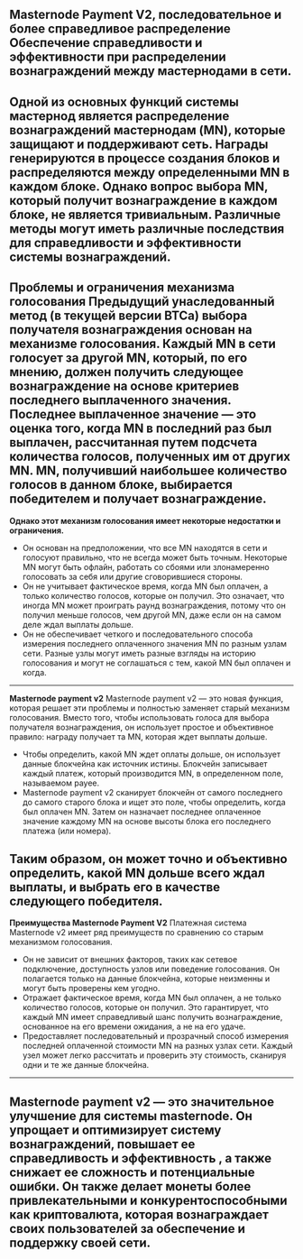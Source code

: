 **Masternode Payment V2, последовательное и более справедливое распределение**
Обеспечение справедливости и эффективности при распределении вознаграждений между мастернодами в сети.
-----------------------------------
Одной из основных функций системы мастернод является распределение вознаграждений мастернодам (MN), которые защищают и поддерживают сеть. 
Награды генерируются в процессе создания блоков и распределяются между определенными MN в каждом блоке. 
Однако вопрос выбора MN, который получит вознаграждение в каждом блоке, не является тривиальным. 
Различные методы могут иметь различные последствия для справедливости и эффективности системы вознаграждений.
-----------------------------------
**Проблемы и ограничения механизма голосования**
Предыдущий унаследованный метод (в текущей версии BTCa) выбора получателя вознаграждения основан на механизме голосования. 
Каждый MN в сети голосует за другой MN, который, по его мнению, должен получить следующее вознаграждение на основе критериев последнего выплаченного значения. 
Последнее выплаченное значение — это оценка того, когда MN в последний раз был выплачен, рассчитанная путем подсчета количества голосов, полученных им от других MN. 
MN, получивший наибольшее количество голосов в данном блоке, выбирается победителем и получает вознаграждение.
-----------------------------------
**Однако этот механизм голосования имеет некоторые недостатки и ограничения.**
- Он основан на предположении, что все MN находятся в сети и голосуют правильно, что не всегда может быть точным. 
Некоторые MN могут быть офлайн, работать со сбоями или злонамеренно голосовать за себя или другие сговорившиеся стороны.
- Он не учитывает фактическое время, когда MN был оплачен, а только количество голосов, которые он получил. 
Это означает, что иногда MN может проиграть раунд вознаграждения, потому что он получил меньше голосов, чем другой MN, даже если он на самом деле ждал выплаты дольше.
- Он не обеспечивает четкого и последовательного способа измерения последнего оплаченного значения MN по разным узлам сети. 
Разные узлы могут иметь разные взгляды на историю голосования и могут не соглашаться с тем, какой MN был оплачен и когда.
-----------------------------------

**Masternode payment v2**
Masternode payment v2 — это новая функция, которая решает эти проблемы и полностью заменяет старый механизм голосования. 
Вместо того, чтобы использовать голоса для выбора получателя вознаграждения, он использует простое и объективное правило: 
награду получает та MN, которая ждет выплаты дольше.
- Чтобы определить, какой MN ждет оплаты дольше, он использует данные блокчейна как источник истины. 
Блокчейн записывает каждый платеж, который производится MN, в определенном поле, называемом payee. 
- Masternode payment v2 сканирует блокчейн от самого последнего до самого старого блока и ищет это поле, чтобы определить, когда был оплачен MN. 
Затем он назначает последнее оплаченное значение каждому MN на основе высоты блока его последнего платежа (или номера).

Таким образом, он может точно и объективно определить, какой MN дольше всего ждал выплаты, и выбрать его в качестве следующего победителя.
-----------------------------------
**Преимущества Masternode Payment V2**
Платежная система Masternode v2 имеет ряд преимуществ по сравнению со старым механизмом голосования.

- Он не зависит от внешних факторов, таких как сетевое подключение, доступность узлов или поведение голосования. 
Он полагается только на данные блокчейна, которые неизменны и могут быть проверены кем угодно.
- Отражает фактическое время, когда MN был оплачен, а не только количество голосов, которые он получил. 
Это гарантирует, что каждый MN имеет справедливый шанс получить вознаграждение, основанное на его времени ожидания, а не на его удаче.
- Предоставляет последовательный и прозрачный способ измерения последней оплаченной стоимости MN на разных узлах сети. 
Каждый узел может легко рассчитать и проверить эту стоимость, сканируя одни и те же данные блокчейна.
-----------------------------------
Masternode payment v2 — это значительное улучшение для системы masternode. 
Он упрощает и оптимизирует систему вознаграждений, повышает ее справедливость и эффективность , а также снижает ее сложность и потенциальные ошибки. 
Он также делает монеты более привлекательными и конкурентоспособными как криптовалюта, 
которая вознаграждает своих пользователей за обеспечение и поддержку своей сети.
-----------------------------------
